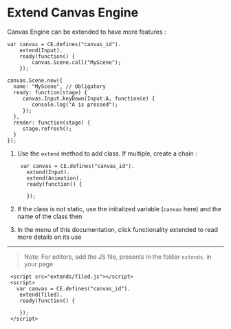 # Extend Canvas Engine

Canvas Engine can be extended to have more features : 

    var canvas = CE.defines("canvas_id").
	    extend(Input).
		ready(function() {
			canvas.Scene.call("MyScene");
		});
		
	canvas.Scene.new({
	  name: "MyScene", // Obligatory
	  ready: function(stage) {
		 canvas.Input.keyDown(Input.A, function(e) {
			console.log("A is pressed");
		 });
	  },
	  render: function(stage) {
		 stage.refresh();
	  }
    });


1. Use the `extend` method to add class. If multiple, create a chain :

	    var canvas = CE.defines("canvas_id").
	      extend(Input).
	      extend(Animation).
		  ready(function() {
			
		  });
		
2. If the class is not static, use the initialized variable (`canvas` here) and the name of the class then
3. In the menu of this documentation, click functionality extended to read more details on its use

---

> Note: For editors, add the JS file, presents in the folder `extends`, in your page 

     <script src="extends/Tiled.js"></script>
     <script>
	   var canvas = CE.defines("canvas_id").
	    extend(Tiled).
		ready(function() {
			
		});
     </script>